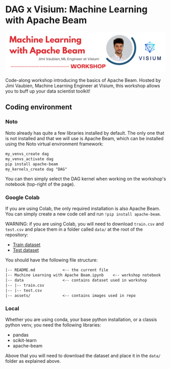 # DAG x Visium: Machine Learning with Apache Beam

![banner](assets/banner.png)

Code-along workshop introducing the basics of Apache Beam. Hosted by Jimi Vaubien, Machine Learning Engineer at Visium, this workshop allows you to buff up your data scientist toolkit!


## Coding environment

### Noto

Noto already has quite a few libraries installed by default. The only one that is not installed and that we will use is Apache Beam, which can be installed using the Noto virtual environment framework:

```
my_venvs_create dag
my_venvs_activate dag
pip install apache-beam
my_kernels_create dag "DAG"
```

You can then simply select the DAG kernel when working on the workshop's notebook (top-right of the page).

### Google Colab

If you are using Colab, the only required installation is also Apache Beam. You can simply create a new code cell and run `!pip install apache-beam`.

WARNING: if you are using Colab, you will need to download `train.csv` and `test.csv` and place them in a folder called `data/` at the root of the repository:

* [Train dataset](https://drive.google.com/file/d/1rsrAu4F13UCHsKpWjxRIh0ObsjWSMVSE/view?usp=sharing)
* [Test dataset](https://drive.google.com/file/d/1yjX4e2U2auLQn01HYUgBKEJT8q3g15BJ/view?usp=sharing)

You should have the following file structure:

```
|-- README.md            <-- the current file
|-- Machine Learning with Apache Beam.ipynb    <-- workshop notebook
|-- data                 <-- contains dataset used in workshop
|-- |-- train.csv
|-- |-- test.csv
|-- assets/              <-- contains images used in repo

```

### Local

Whether you are using conda, your base python installation, or a classis python venv, you need the following libraries:

* pandas
* scikit-learn
* apache-beam

Above that you will need to download the dataset and place it in the `data/` folder as explained above.